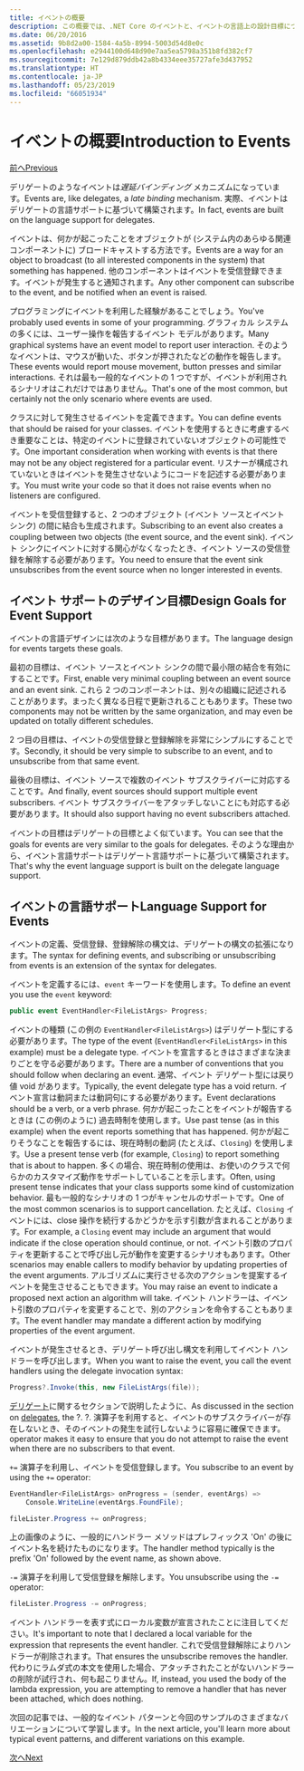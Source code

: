 ```yaml
---
title: イベントの概要
description: この概要では、.NET Core のイベントと、イベントの言語上の設計目標について説明します。
ms.date: 06/20/2016
ms.assetid: 9b8d2a00-1584-4a5b-8994-5003d54d8e0c
ms.openlocfilehash: e2944100d648d90e7aa5ea5798a351b8fd382cf7
ms.sourcegitcommit: 7e129d879ddb42a8b4334eee35727afe3d437952
ms.translationtype: HT
ms.contentlocale: ja-JP
ms.lasthandoff: 05/23/2019
ms.locfileid: "66051934"
---
```

# <a name="introduction-to-events"></a><span data-ttu-id="ddf75-103">イベントの概要</span><span class="sxs-lookup"><span data-stu-id="ddf75-103">Introduction to Events</span></span>

[<span data-ttu-id="ddf75-104">前へ</span><span class="sxs-lookup"><span data-stu-id="ddf75-104">Previous</span></span>](delegates-patterns.md)

<span data-ttu-id="ddf75-105">デリゲートのようなイベントは*遅延バインディング* メカニズムになっています。</span><span class="sxs-lookup"><span data-stu-id="ddf75-105">Events are, like delegates, a *late binding* mechanism.</span></span> <span data-ttu-id="ddf75-106">実際、イベントはデリゲートの言語サポートに基づいて構築されます。</span><span class="sxs-lookup"><span data-stu-id="ddf75-106">In fact, events are built on the language support for delegates.</span></span>

<span data-ttu-id="ddf75-107">イベントは、何かが起こったことをオブジェクトが (システム内のあらゆる関連コンポーネントに) ブロードキャストする方法です。</span><span class="sxs-lookup"><span data-stu-id="ddf75-107">Events are a way for an object to broadcast (to all interested components in the system) that something has happened.</span></span> <span data-ttu-id="ddf75-108">他のコンポーネントはイベントを受信登録できます。イベントが発生すると通知されます。</span><span class="sxs-lookup"><span data-stu-id="ddf75-108">Any other component can subscribe to the event, and be notified when an event is raised.</span></span>

<span data-ttu-id="ddf75-109">プログラミングにイベントを利用した経験があることでしょう。</span><span class="sxs-lookup"><span data-stu-id="ddf75-109">You've probably used events in some of your programming.</span></span> <span data-ttu-id="ddf75-110">グラフィカル システムの多くには、ユーザー操作を報告するイベント モデルがあります。</span><span class="sxs-lookup"><span data-stu-id="ddf75-110">Many graphical systems have an event model to report user interaction.</span></span> <span data-ttu-id="ddf75-111">そのようなイベントは、マウスが動いた、ボタンが押されたなどの動作を報告します。</span><span class="sxs-lookup"><span data-stu-id="ddf75-111">These events would report mouse movement, button presses and similar interactions.</span></span> <span data-ttu-id="ddf75-112">それは最も一般的なイベントの 1 つですが、イベントが利用されるシナリオはこれだけではありません。</span><span class="sxs-lookup"><span data-stu-id="ddf75-112">That's one of the most common, but certainly not the only scenario where events are used.</span></span>

<span data-ttu-id="ddf75-113">クラスに対して発生させるイベントを定義できます。</span><span class="sxs-lookup"><span data-stu-id="ddf75-113">You can define events that should be raised for your classes.</span></span> <span data-ttu-id="ddf75-114">イベントを使用するときに考慮するべき重要なことは、特定のイベントに登録されていないオブジェクトの可能性です。</span><span class="sxs-lookup"><span data-stu-id="ddf75-114">One important consideration when working with events is that there may not be any object registered for a particular event.</span></span> <span data-ttu-id="ddf75-115">リスナーが構成されていないときはイベントを発生させないようにコードを記述する必要があります。</span><span class="sxs-lookup"><span data-stu-id="ddf75-115">You must write your code so that it does not raise events when no listeners are configured.</span></span>

<span data-ttu-id="ddf75-116">イベントを受信登録すると、2 つのオブジェクト (イベント ソースとイベント シンク) の間に結合も生成されます。</span><span class="sxs-lookup"><span data-stu-id="ddf75-116">Subscribing to an event also creates a coupling between two objects (the event source, and the event sink).</span></span> <span data-ttu-id="ddf75-117">イベント シンクにイベントに対する関心がなくなったとき、イベント ソースの受信登録を解除する必要があります。</span><span class="sxs-lookup"><span data-stu-id="ddf75-117">You need to ensure that the event sink unsubscribes from the event source when no longer interested in events.</span></span>

## <a name="design-goals-for-event-support"></a><span data-ttu-id="ddf75-118">イベント サポートのデザイン目標</span><span class="sxs-lookup"><span data-stu-id="ddf75-118">Design Goals for Event Support</span></span>

<span data-ttu-id="ddf75-119">イベントの言語デザインには次のような目標があります。</span><span class="sxs-lookup"><span data-stu-id="ddf75-119">The language design for events targets these goals.</span></span>

<span data-ttu-id="ddf75-120">最初の目標は、イベント ソースとイベント シンクの間で最小限の結合を有効にすることです。</span><span class="sxs-lookup"><span data-stu-id="ddf75-120">First, enable very minimal coupling between an event source and an event sink.</span></span> <span data-ttu-id="ddf75-121">これら 2 つのコンポーネントは、別々の組織に記述されることがあります。まったく異なる日程で更新されることもあります。</span><span class="sxs-lookup"><span data-stu-id="ddf75-121">These two components may not be written by the same organization, and may even be updated on totally different schedules.</span></span>

<span data-ttu-id="ddf75-122">2 つ目の目標は、イベントの受信登録と登録解除を非常にシンプルにすることです。</span><span class="sxs-lookup"><span data-stu-id="ddf75-122">Secondly, it should be very simple to subscribe to an event, and to unsubscribe from that same event.</span></span>

<span data-ttu-id="ddf75-123">最後の目標は、イベント ソースで複数のイベント サブスクライバーに対応することです。</span><span class="sxs-lookup"><span data-stu-id="ddf75-123">And finally, event sources should support multiple event subscribers.</span></span> <span data-ttu-id="ddf75-124">イベント サブスクライバーをアタッチしないことにも対応する必要があります。</span><span class="sxs-lookup"><span data-stu-id="ddf75-124">It should also support having no event subscribers attached.</span></span>

<span data-ttu-id="ddf75-125">イベントの目標はデリゲートの目標とよく似ています。</span><span class="sxs-lookup"><span data-stu-id="ddf75-125">You can see that the goals for events are very similar to the goals for delegates.</span></span>
<span data-ttu-id="ddf75-126">そのような理由から、イベント言語サポートはデリゲート言語サポートに基づいて構築されます。</span><span class="sxs-lookup"><span data-stu-id="ddf75-126">That's why the event language support is built on the delegate language support.</span></span>

## <a name="language-support-for-events"></a><span data-ttu-id="ddf75-127">イベントの言語サポート</span><span class="sxs-lookup"><span data-stu-id="ddf75-127">Language Support for Events</span></span>

<span data-ttu-id="ddf75-128">イベントの定義、受信登録、登録解除の構文は、デリゲートの構文の拡張になります。</span><span class="sxs-lookup"><span data-stu-id="ddf75-128">The syntax for defining events, and subscribing or unsubscribing from events is an extension of the syntax for delegates.</span></span>

<span data-ttu-id="ddf75-129">イベントを定義するには、`event` キーワードを使用します。</span><span class="sxs-lookup"><span data-stu-id="ddf75-129">To define an event you use the `event` keyword:</span></span>

```csharp
public event EventHandler<FileListArgs> Progress;
```

<span data-ttu-id="ddf75-130">イベントの種類 (この例の `EventHandler<FileListArgs>`) はデリゲート型にする必要があります。</span><span class="sxs-lookup"><span data-stu-id="ddf75-130">The type of the event (`EventHandler<FileListArgs>` in this example) must be a delegate type.</span></span> <span data-ttu-id="ddf75-131">イベントを宣言するときはさまざまな決まりごとを守る必要があります。</span><span class="sxs-lookup"><span data-stu-id="ddf75-131">There are a number of conventions that you should follow when declaring an event.</span></span> <span data-ttu-id="ddf75-132">通常、イベント デリゲート型には戻り値 void があります。</span><span class="sxs-lookup"><span data-stu-id="ddf75-132">Typically, the event delegate type has a void return.</span></span>
<span data-ttu-id="ddf75-133">イベント宣言は動詞または動詞句にする必要があります。</span><span class="sxs-lookup"><span data-stu-id="ddf75-133">Event declarations should be a verb, or a verb phrase.</span></span>
<span data-ttu-id="ddf75-134">何かが起こったことをイベントが報告するときは (この例のように) 過去時制を使用します。</span><span class="sxs-lookup"><span data-stu-id="ddf75-134">Use past tense (as in this example) when the event reports something that has happened.</span></span> <span data-ttu-id="ddf75-135">何かが起こりそうなことを報告するには、現在時制の動詞 (たとえば、`Closing`) を使用します。</span><span class="sxs-lookup"><span data-stu-id="ddf75-135">Use a present tense verb (for example, `Closing`) to report something that is about to happen.</span></span> <span data-ttu-id="ddf75-136">多くの場合、現在時制の使用は、お使いのクラスで何らかのカスタマイズ動作をサポートしていることを示します。</span><span class="sxs-lookup"><span data-stu-id="ddf75-136">Often, using present tense indicates that your class supports some kind of customization behavior.</span></span> <span data-ttu-id="ddf75-137">最も一般的なシナリオの 1 つがキャンセルのサポートです。</span><span class="sxs-lookup"><span data-stu-id="ddf75-137">One of the most common scenarios is to support cancellation.</span></span> <span data-ttu-id="ddf75-138">たとえば、`Closing` イベントには、close 操作を続行するかどうかを示す引数が含まれることがあります。</span><span class="sxs-lookup"><span data-stu-id="ddf75-138">For example, a `Closing` event may include an argument that would indicate if the close operation should continue, or not.</span></span>  <span data-ttu-id="ddf75-139">イベント引数のプロパティを更新することで呼び出し元が動作を変更するシナリオもあります。</span><span class="sxs-lookup"><span data-stu-id="ddf75-139">Other scenarios may enable callers to modify behavior by updating properties of the event arguments.</span></span> <span data-ttu-id="ddf75-140">アルゴリズムに実行させる次のアクションを提案するイベントを発生させることもできます。</span><span class="sxs-lookup"><span data-stu-id="ddf75-140">You may raise an event to indicate a proposed next action an algorithm will take.</span></span> <span data-ttu-id="ddf75-141">イベント ハンドラーは、イベント引数のプロパティを変更することで、別のアクションを命令することもあります。</span><span class="sxs-lookup"><span data-stu-id="ddf75-141">The event handler may mandate a different action by modifying  properties of the event argument.</span></span>

<span data-ttu-id="ddf75-142">イベントが発生させるとき、デリゲート呼び出し構文を利用してイベント ハンドラーを呼び出します。</span><span class="sxs-lookup"><span data-stu-id="ddf75-142">When you want to raise the event, you call the event handlers using the delegate invocation syntax:</span></span>

```csharp
Progress?.Invoke(this, new FileListArgs(file));
```

<span data-ttu-id="ddf75-143">[デリゲート](delegates-patterns.md)に関するセクションで説明したように、</span><span class="sxs-lookup"><span data-stu-id="ddf75-143">As discussed in the section on [delegates](delegates-patterns.md), the ?.</span></span>
<span data-ttu-id="ddf75-144">?. 演算子を利用すると、イベントのサブスクライバーが存在しないとき、そのイベントの発生を試行しないように容易に確保できます。</span><span class="sxs-lookup"><span data-stu-id="ddf75-144">operator makes it easy to ensure that you do not attempt to raise the event when there are no subscribers to that event.</span></span>
 
<span data-ttu-id="ddf75-145">`+=` 演算子を利用し、イベントを受信登録します。</span><span class="sxs-lookup"><span data-stu-id="ddf75-145">You subscribe to an event by using the `+=` operator:</span></span>

```csharp
EventHandler<FileListArgs> onProgress = (sender, eventArgs) => 
    Console.WriteLine(eventArgs.FoundFile);

fileLister.Progress += onProgress;
```

<span data-ttu-id="ddf75-146">上の画像のように、一般的にハンドラー メソッドはプレフィックス 'On' の後にイベント名を続けたものになります。</span><span class="sxs-lookup"><span data-stu-id="ddf75-146">The handler method typically is the prefix 'On' followed by the event name, as shown above.</span></span>

<span data-ttu-id="ddf75-147">`-=` 演算子を利用して受信登録を解除します。</span><span class="sxs-lookup"><span data-stu-id="ddf75-147">You unsubscribe using the `-=` operator:</span></span>

```csharp
fileLister.Progress -= onProgress;
```

<span data-ttu-id="ddf75-148">イベント ハンドラーを表す式にローカル変数が宣言されたことに注目してください。</span><span class="sxs-lookup"><span data-stu-id="ddf75-148">It's important to note that I declared a local variable for the expression that represents the event handler.</span></span> <span data-ttu-id="ddf75-149">これで受信登録解除によりハンドラーが削除されます。</span><span class="sxs-lookup"><span data-stu-id="ddf75-149">That ensures the unsubscribe removes the handler.</span></span>
<span data-ttu-id="ddf75-150">代わりにラムダ式の本文を使用した場合、アタッチされたことがないハンドラーの削除が試行され、何も起こりません。</span><span class="sxs-lookup"><span data-stu-id="ddf75-150">If, instead, you used the body of the lambda expression, you are attempting to remove a handler that has never been attached, which does nothing.</span></span>

<span data-ttu-id="ddf75-151">次回の記事では、一般的なイベント パターンと今回のサンプルのさまざまなバリエーションについて学習します。</span><span class="sxs-lookup"><span data-stu-id="ddf75-151">In the next article, you'll learn more about typical event patterns, and different variations on this example.</span></span>

[<span data-ttu-id="ddf75-152">次へ</span><span class="sxs-lookup"><span data-stu-id="ddf75-152">Next</span></span>](event-pattern.md)
